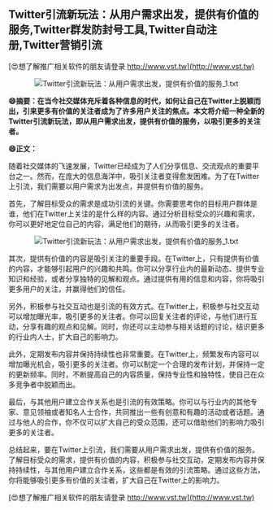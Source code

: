 ## **Twitter引流新玩法：从用户需求出发，提供有价值的服务,Twitter群发防封号工具,Twitter自动注册,Twitter营销引流**

[😍想了解推广相关软件的朋友请登录 http://www.vst.tw](http://www.vst.tw)

 <center><img src="https://vst.tw/MP4/tuiguang/png/2.png" alt="Twitter引流新玩法：从用户需求出发，提供有价值的服务_1.txt"></center>

**😄摘要：在当今社交媒体充斥着各种信息的时代，如何让自己在Twitter上脱颖而出，引来更多有价值的关注者成为了许多用户关注的焦点。本文将介绍一种全新的Twitter引流新玩法，即从用户需求出发，提供有价值的服务，以吸引更多的关注者。**

**😄正文：**

随着社交媒体的飞速发展，Twitter已经成为了人们分享信息、交流观点的重要平台之一。然而，在庞大的信息海洋中，吸引关注者变得愈发困难。为了在Twitter上引流，我们需要以用户需求为出发点，并提供有价值的服务。

首先，了解目标受众的需求是成功引流的关键。你需要思考你的目标用户群体是谁，他们在Twitter上关注的是什么样的内容。通过分析目标受众的兴趣和需求，你可以更好地定位自己的内容，满足他们的期待，从而吸引更多的关注者。

 <center><img src="https://vst.tw/MP4/tuiguang/png/7.png" alt="Twitter引流新玩法：从用户需求出发，提供有价值的服务_1.txt"></center>

其次，提供有价值的内容是吸引关注的重要手段。在Twitter上，只有提供有价值的内容，才能够引起用户的兴趣和共鸣。你可以分享行业内的最新动态、提供专业知识和经验，或者分享独特的见解和观点。通过提供有用的信息和内容，你将吸引更多用户的关注，并赢得他们的信任。

另外，积极参与社交互动也是引流的有效方式。在Twitter上，积极参与社交互动可以增加曝光率，吸引更多的关注者。你可以回复关注者的评论，与他们进行互动，分享有趣的观点和见解。同时，你还可以主动参与相关话题的讨论，结识更多的行业内人士，扩大自己的影响力。

此外，定期发布内容并保持持续性也非常重要。在Twitter上，频繁发布内容可以增加曝光机会，吸引更多的关注者。你可以制定一个合理的发布计划，并保持一定的更新频率。同时，不断提高自己的内容质量，保持专业性和独特性，使自己在众多竞争者中脱颖而出。

最后，与其他用户建立合作关系也是引流的有效策略。你可以与行业内的其他专家、意见领袖或者知名人士合作，共同推出一些有创意和有趣的活动或者话题。通过与他人的合作，你不仅可以扩大自己的受众范围，还可以借助他们的影响力吸引更多的关注者。

总结起来，要在Twitter上引流，我们需要从用户需求出发，提供有价值的服务。了解目标受众的需求，提供有价值的内容，积极参与社交互动，定期发布内容并保持持续性，与其他用户建立合作关系，这些都是有效的引流策略。通过这些方法，你将能够吸引更多有价值的关注者，扩大自己在Twitter上的影响力。

[😍想了解推广相关软件的朋友请登录 http://www.vst.tw](http://www.vst.tw)



